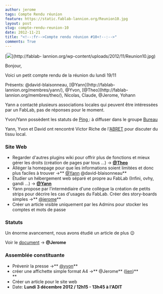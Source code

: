 ```yaml
---
author: jerome
tags: Compte Rendu réunion
feature: https://static.fablab-lannion.org/Reunion10.jpg
layout: post
slug: compte-rendu-reunion-10
date: 2012-11-21
title: "<!--:fr-->Compte rendu réunion #10<!--:-->"
comments: True
---
```

[![](https://static.fablab-lannion.org/Reunion10-300x225.jpg)](http://fablab-
lannion.org/wp-content/uploads/2012/11/Reunion10.jpg)

Bonjour,

Voici un petit compte rendu de la réunion du lundi 19/11

Présents: @david-blaisonneau, [@Yann](http://fablab-
lannion.org/membres/yann/), @Yvon, [@Theo](http://fablab-
lannion.org/membres/theo/), Nicolas, Claude, @Jerome, Yohann

Yann a contacté plusieurs associations locales qui peuvent être intéressées
par un FabLab, pas de réponses pour le moment.

Yvon/Yann possèdent les statuts de [Ping
](http://www.pingbase.net/wordpressfr/): à diffuser dans le groupe
[Bureau](http://fablab-lannion.org/groupes/ "Groupes" )

Yann, Yvon et David ont rencontré Victor Riche de
l'[ABRET](http://www.abret.asso.fr/) pour discuter du tissu local.

### Site Web

  * Regarder d'autres plugins wiki pour offrir plus de fonctions et mieux gérer les droits (création de pages par tous …) -&gt; **[@Theo](http://fablab-lannion.org/membres/theo/)**
  * Alléger la homepage pour que les informations soient limitées et donc plus faciles à trouver -&gt;** [@Yann](http://fablab-lannion.org/membres/yann/) @david-blaisonneau**
  * Étudier un hébergement web séparé et propre au FabLab (Infini, ovhy, gandi …) -&gt; **[@Yann](http://fablab-lannion.org/membres/yann/)**
  * Yann propose par l’intermédiaire d'une collègue la création de petits strips pour décrire les cas d'usages du FabLab. Créer des story-boards simples -&gt;** [@jerome](http://fablab-lannion.org/membres/jerome/)**
  * Créer un article visible uniquement par les Admins pour stocker les comptes et mots de passe

### Statuts

Un énorme avancement, nous avons étudié un article de plus 😉

Voir le [document](http://fablab-lannion.org/docs/statuts-2/ "Statuts" ) -&gt;
**@Jerome**

### Assemblée constituante

  * Prévenir la presse -&gt;** [@yvon](http://fablab-lannion.org/membres/yvon/)**
  * créer une affichette simple format A4 -&gt;** @Jerome** ([lien](http://fablab-lannion.org/?attachment_id=4310))**  
**
  * Créer un article pour le site web
  * Date: **Lundi 3 décembre 2012 / 12h15 - 13h45 à l'ADIT**


